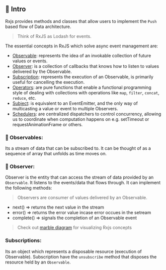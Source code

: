 ## 💁 Intro

Rxjs provides methods and classes that allow users to implement the `Push` based flow of
Data architecture.

> Think of RxJS as Lodash for events.

The essential concepts in RxJS which solve async event management are:

- [Observable](#🚰-observables): represents the idea of an invokable collection of future values or events.
- [Observer](#🔭-observer): is a collection of callbacks that knows how to listen to values delivered by
  the Observable.
- [Subscription](#subscriptions): represents the execution of an Observable, is primarily useful for
  cancelling the execution.
- [Operators](): are pure functions that enable a functional programming style of dealing
  with collections with operations like `map`, `filter`, `concat`, `reduce`, etc.
- [Subject](): is equivalent to an EventEmitter, and the only way of multicasting a value or
  event to multiple Observers.
- [Schedulers](): are centralized dispatchers to control concurrency, allowing us to
  coordinate when computation happens on e.g. setTimeout or requestAnimationFrame or others.

### 🚰 Observables:

Its a stream of data that can be subscribed to. It can be thought of as a sequence of array that unfolds as time moves on.

### 🔭 Observer:

Observer is the entity that can access the stream of data provided by an `Observable`. It listens to the events/data that flows through. It can implement the following methods:

> Observers are consumer of values delivered by an Observable.

- next() => returns the next value in the stream
- error() => returns the error value incase error occues in the setream
- complete() => signals the completion of an Observable event

> Check out [marble diagram](https://rxjs.dev/guide/operators) for visualizing Rxjs concepts

### Subscriptions:

Its an object which represents a disposable resource (execution of Observable). Subscription have the `unsubscribe` method that disposes the resource held by an `Observable`.
